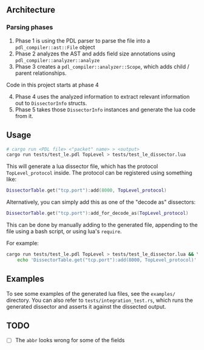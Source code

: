 ## Architecture

### Parsing phases
1. Phase 1 is using the PDL parser to parse the file into a `pdl_compiler::ast::File` object
2. Phase 2 analyzes the AST and adds field size annotations using `pdl_compiler::analyzer::analyze`
3. Phase 3 creates a `pdl_compiler::analyzer::Scope`, which adds child / parent relationships.

Code in this project starts at phase 4

4. Phase 4 uses the analyzed information to extract relevant information out to `DissectorInfo` structs.
5. Phase 5 takes those `DissectorInfo` instances and generate the lua code from it.

## Usage

```sh
# cargo run <PDL file> <"packet" name> > <output>
cargo run tests/test_le.pdl TopLevel > tests/test_le_dissector.lua
```

This will generate a lua dissector file, which has the protocol `TopLevel_protocol` inside. The
protocol can be registered using something like:

```lua
DissectorTable.get("tcp.port"):add(8000, TopLevel_protocol)
```

Alternatively, you can simply add this as one of the "decode as" dissectors:

```lua
DissectorTable.get("tcp.port"):add_for_decode_as(TopLevel_protocol)
```

This can be done by manually adding to the generated file, appending to the file using a bash
script, or using lua's `require`.

For example:

```sh
cargo run tests/test_le.pdl TopLevel > tests/test_le_dissector.lua && \
    echo 'DissectorTable.get("tcp.port"):add(8000, TopLevel_protocol)' >> tests/test_le_dissector.lua
```

## Examples

To see some examples of the generated lua files, see the `examples/` directory. You can also refer
to `tests/integration_test.rs`, which runs the generated dissector and asserts it against the
dissected output.

## TODO
- [ ] The `abbr` looks wrong for some of the fields